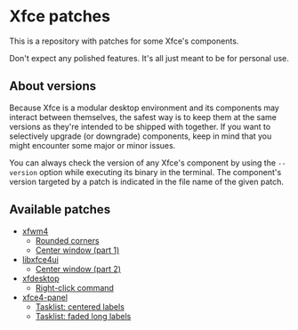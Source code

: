 # Xfce patches

This is a repository with patches for some Xfce's components.

Don't expect any polished features. It's all just meant to be for personal use.

## About versions

Because Xfce is a modular desktop environment and its components may interact between themselves, the safest way is to keep them at the same versions as they're intended to be shipped with together. If you want to selectively upgrade (or downgrade) components, keep in mind that you might encounter some major or minor issues.

You can always check the version of any Xfce's component by using the `--version` option while executing its binary in the terminal. The component's version targeted by a patch is indicated in the file name of the given patch.

## Available patches

* [xfwm4](xfwm4)
  * [Rounded corners](xfwm4#rounded-corners)
  * [Center window (part 1)](xfwm4#center-window-part-1)
* [libxfce4ui](libxfce4ui)
  * [Center window (part 2)](libxfce4ui#center-window-part-2)
* [xfdesktop](xfdesktop)
  * [Right-click command](xfdesktop#right-click-command)
* [xfce4-panel](xfce4-panel)
  * [Tasklist: centered labels](xfce4-panel#tasklist-centered-labels)
  * [Tasklist: faded long labels](xfce4-panel#tasklist-faded-long-labels)

